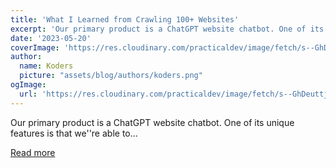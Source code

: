 ```yaml
---
title: 'What I Learned from Crawling 100+ Websites'
excerpt: 'Our primary product is a ChatGPT website chatbot. One of its unique features is that we''re able to...'
date: '2023-05-20'
coverImage: 'https://res.cloudinary.com/practicaldev/image/fetch/s--GhDeuttj--/c_imagga_scale,f_auto,fl_progressive,h_420,q_auto,w_1000/https://dev-to-uploads.s3.amazonaws.com/uploads/articles/c011fq7m1btmcud1epqp.jpeg'
author:
  name: Koders
  picture: "assets/blog/authors/koders.png"
ogImage:
  url: 'https://res.cloudinary.com/practicaldev/image/fetch/s--GhDeuttj--/c_imagga_scale,f_auto,fl_progressive,h_420,q_auto,w_1000/https://dev-to-uploads.s3.amazonaws.com/uploads/articles/c011fq7m1btmcud1epqp.jpeg'
---
```


Our primary product is a ChatGPT website chatbot. One of its unique features is that we''re able to...

[Read more](https://dev.to/polterguy/what-i-learned-from-crawling-100-websites-2j09)
